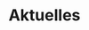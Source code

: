 ---
layout: "pages/aktuality.njk"

title: 'Aktuelles'
description: 'Aktuelles aus dem Chateau Orlice – interessante Neuigkeiten, Einladungen zu Veranstaltungen und saisonale Tipps für Ihre unvergesslichen Erlebnisse.'
permalink: 'de/aktuality/'

eleventyNavigation:
  key: Aktuelles
  order: 700


landing:
  breadcrumbsHome: Startseite
  breadcrumbsCurrent: Aktuelles

  heading: Neuigkeiten & Veranstaltungen

  mouseIconAlt: Computer-Maus-Symbol

  imageUrl: /assets/images/news/news.jpg
  imageAlt: Chateau Orlice aus der Vogelperspektive


posts:
  topper: Aktuelles
  heading: Was gibt es Neues bei uns


ctaPosts:
  items:
    - title: Aufenthaltspakete
      url: /aufenthaltspakete

      imageUrl: /assets/images/news/news.jpg
      imageAlt: Chateau Orlice aus der Vogelperspektive

    - title: Ausflüge und Aktivitäten
      url: /ausfluege-aktivitaeten

      imageUrl: /assets/images/trips/trips.jpg
      imageAlt: Schloss Letohrad
---